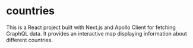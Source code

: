 # countries
This is a React project built with Next.js and Apollo Client for fetching GraphQL data. It provides an interactive map displaying information about different countries.
